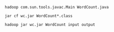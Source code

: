 `hadoop com.sun.tools.javac.Main WordCount.java`

`jar cf wc.jar WordCount*.class`

`hadoop jar wc.jar WordCount input output`